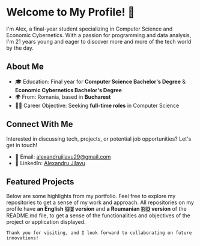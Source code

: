 # Welcome to My Profile! 👋

I'm Alex, a final-year student specializing in Computer Science and Economic Cybernetics. With a passion for programming and data analysis, I'm 21 years young and eager to discover more and more of the tech world by the day.

## About Me
- 🎓 Education: Final year for **Computer Science Bachelor's Degree** & **Economic Cybernetics Bachelor's Degree**
- 🌍 From: Romania, based in **Bucharest**
- 🧑‍💼 Career Objective: Seeking **full-time roles** in Computer Science

## Connect With Me
Interested in discussing tech, projects, or potential job opportunities? Let's get in touch!

- 📩 Email: [alexandrujilavu29@gmail.com](mailto:alexandrujilavu29@gmail.com)
- 🔗 LinkedIn: [Alexandru Jilavu](https://www.linkedin.com/in/alexandru-jilavu-b74009233/)

## Featured Projects
Below are some highlights from my portfolio. Feel free to explore my repositories to get a sense of my work and approach. All repositories on my profile have **an English 🇬🇧 version** and **a Roumanian 🇷🇴 version** of the README.md file, to get a sense of the functionalities and objectives of the project or application displayed.

`Thank you for visiting, and I look forward to collaborating on future innovations!`

